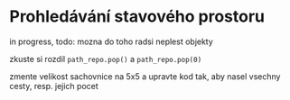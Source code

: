 # Prohledávání stavového prostoru

 in progress, todo: mozna do toho radsi neplest objekty

zkuste si rozdil `path_repo.pop()` a `path_repo.pop(0)`

zmente velikost sachovnice na 5x5 a upravte kod tak, aby nasel vsechny cesty, resp. jejich pocet
